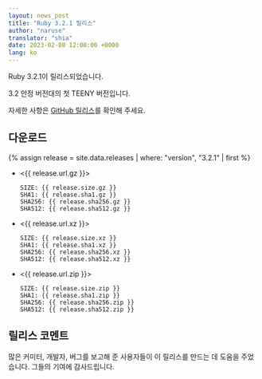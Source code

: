 ```yaml
---
layout: news_post
title: "Ruby 3.2.1 릴리스"
author: "naruse"
translator: "shia"
date: 2023-02-08 12:00:00 +0000
lang: ko
---
```


Ruby 3.2.1이 릴리스되었습니다.

3.2 안정 버전대의 첫 TEENY 버전입니다.

자세한 사항은 [GitHub 릴리스](https://github.com/ruby/ruby/releases/tag/v3_2_1)를 확인해 주세요.

## 다운로드

{% assign release = site.data.releases | where: "version", "3.2.1" | first %}

* <{{ release.url.gz }}>

      SIZE: {{ release.size.gz }}
      SHA1: {{ release.sha1.gz }}
      SHA256: {{ release.sha256.gz }}
      SHA512: {{ release.sha512.gz }}

* <{{ release.url.xz }}>

      SIZE: {{ release.size.xz }}
      SHA1: {{ release.sha1.xz }}
      SHA256: {{ release.sha256.xz }}
      SHA512: {{ release.sha512.xz }}

* <{{ release.url.zip }}>

      SIZE: {{ release.size.zip }}
      SHA1: {{ release.sha1.zip }}
      SHA256: {{ release.sha256.zip }}
      SHA512: {{ release.sha512.zip }}

## 릴리스 코멘트

많은 커미터, 개발자, 버그를 보고해 준 사용자들이 이 릴리스를 만드는 데 도움을 주었습니다.
그들의 기여에 감사드립니다.

